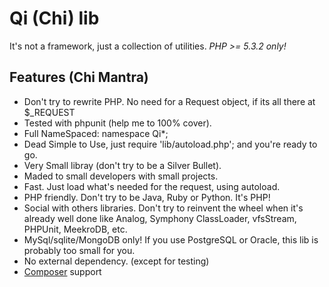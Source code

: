 # Qi (Chi) lib
It's not a framework, just a collection of utilities.
*PHP >= 5.3.2 only!*

## Features (Chi Mantra)
- Don't try to rewrite PHP. No need for a Request object, if its all there at $_REQUEST
- Tested with phpunit (help me to 100% cover).
- Full NameSpaced: namespace Qi\*;
- Dead Simple to Use, just require 'lib/autoload.php'; and you're ready to go.
- Very Small libray (don't try to be a Silver Bullet).
- Maded to small developers with small projects.
- Fast. Just load what's needed for the request, using autoload.
- PHP friendly. Don't try to be Java, Ruby or Python. It's PHP!
- Social with others libraries. Don't try to reinvent the wheel when it's already well done like Analog, Symphony ClassLoader, vfsStream, PHPUnit, MeekroDB, etc.
- MySql/sqlite/MongoDB only! If you use PostgreSQL or Oracle, this lib is probably too small for you.
- No external dependency. (except for testing)
- [Composer](http://packagist.org) support

